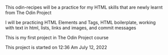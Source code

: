 This odin-recipes will be a practice for my HTML skills that are newly learnt from The Odin Project

I will be practicing HTML Elements and Tags, HTML boilerplate, working with text in html, lists, links and images, and commit messages

This is my first project in The Odin Project course

This project is started on 12:36 Am July 12, 2022